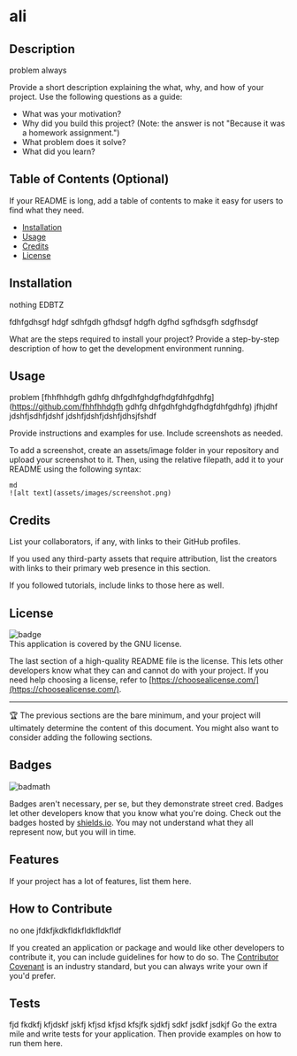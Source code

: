 # ali

## Description

problem always

Provide a short description explaining the what, why, and how of your project. Use the following questions as a guide:

- What was your motivation?
- Why did you build this project? (Note: the answer is not "Because it was a homework assignment.")
- What problem does it solve?
- What did you learn?

## Table of Contents (Optional)

If your README is long, add a table of contents to make it easy for users to find what they need.

- [Installation](#installation)
- [Usage](#usage)
- [Credits](#credits)
- [License](#license)

## Installation

nothing EDBTZ

fdhfgdhsgf hdgf sdhfgdh gfhdsgf hdgfh dgfhd sgfhdsgfh sdgfhsdgf

What are the steps required to install your project? Provide a step-by-step description of how to get the development environment running.

## Usage

problem 
[fhhfhhdgfh gdhfg dhfgdhfghdgfhdgfdhfgdhfg](https://github.com/fhhfhhdgfh gdhfg dhfgdhfghdgfhdgfdhfgdhfg)
jfhjdhf jdshfjsdhfjdshf jdshfjdshfjdshfjdhsjfshdf


Provide instructions and examples for use. Include screenshots as needed.

To add a screenshot, create an assets/image folder in your repository and upload your screenshot to it. Then, using the relative filepath, add it to your README using the following syntax:

    md
    ![alt text](assets/images/screenshot.png)
    

## Credits

List your collaborators, if any, with links to their GitHub profiles.

If you used any third-party assets that require attribution, list the creators with links to their primary web presence in this section.

If you followed tutorials, include links to those here as well.

## License

![badge](https://img.shields.io/badge/license-GNU-brightgreen)
<br />
This application is covered by the GNU license. 

The last section of a high-quality README file is the license. This lets other developers know what they can and cannot do with your project. If you need help choosing a license, refer to [https://choosealicense.com/](https://choosealicense.com/).

---

🏆 The previous sections are the bare minimum, and your project will ultimately determine the content of this document. You might also want to consider adding the following sections.

## Badges

![badmath](https://img.shields.io/github/languages/top/lernantino/badmath)

Badges aren't necessary, per se, but they demonstrate street cred. Badges let other developers know that you know what you're doing. Check out the badges hosted by [shields.io](https://shields.io/). You may not understand what they all represent now, but you will in time.

## Features

If your project has a lot of features, list them here.

## How to Contribute
no one jfdkfjkdkfldkfldkfldkfldf

If you created an application or package and would like other developers to contribute it, you can include guidelines for how to do so. The [Contributor Covenant](https://www.contributor-covenant.org/) is an industry standard, but you can always write your own if you'd prefer.

## Tests

fjd fkdkfj kfjdskf jskfj kfjsd kfjsd kfsjfk sjdkfj sdkf jsdkf jsdkjf
Go the extra mile and write tests for your application. Then provide examples on how to run them here.
  
